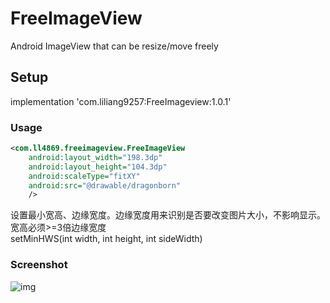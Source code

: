# FreeImageView
Android ImageView that can be resize/move freely

## Setup
implementation 'com.liliang9257:FreeImageview:1.0.1'

### Usage
```xml
<com.ll4869.freeimageview.FreeImageView
    android:layout_width="198.3dp"
    android:layout_height="104.3dp"
    android:scaleType="fitXY"
    android:src="@drawable/dragonborn"
    />
```

设置最小宽高、边缘宽度。边缘宽度用来识别是否要改变图片大小，不影响显示。宽高必须>=3倍边缘宽度
<br>setMinHWS(int width, int height, int sideWidth)</br>

### Screenshot
 ![img](https://github.com/liliang4869/FreeImageView/blob/main/gif/sample.gif)
 
